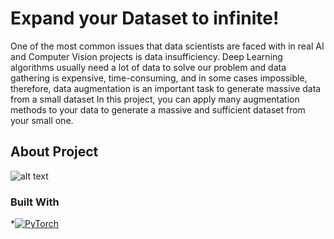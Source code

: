 # Expand your Dataset to infinite!
One of the most common issues that data scientists are faced with in real AI and Computer Vision projects is data insufficiency. Deep Learning algorithms usually need a lot of data to solve our problem and data gathering is expensive, time-consuming, and in some cases impossible, therefore, data augmentation is an important task to generate massive data from a small dataset
In this project, you can apply many augmentation methods to your data to generate a massive and sufficient dataset
from your small one.

## About Project
![alt text](https://github.com/pr1266/data_augmentation/blob/master/src/final.jpg)

### Built With

*[![PyTorch][Next.js]][Next-url]



[Next.js]: https://img.shields.io/badge/pytorch-ff8200?style=for-the-badge&logo=PyTorch&logoColor=white
[Next-url]: https://pytorch.org/
